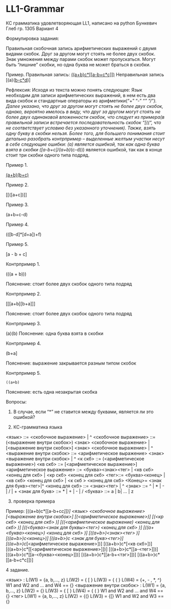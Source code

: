 # LL1-Grammar
КС грамматика удовлетворяющая LL1, написано на python
Бункевич Глеб гр. 1305
Вариант 4

Формулировка задания: 

Правильная скобочная запись арифметических выражений с двумя видами скобок. Друг за другом могут стоять не более двух скобок. Знак умножения между парами скобок может пропускаться. Могут быть “лишние” скобки, но одна буква не может браться в скобки.

Пример. 	Правильная запись: [((a+b)c*[[a-b+c*c]])]((a-b+c)[a((b+c))])
Неправильная запись [(a)([b-c*d]([a-b+c]/(a+b)*(c-d)))]

Рефлексия: 
Исходя из текста можно понять следующее: Язык необходим для записи арифметических выражений, в нем есть два вида скобок и стандартные операторы из арифметики(“+” “-” “*” “/”). Далее указано, что друг за другом могут стоять не более двух скобок, однако, вероятно имелось в виду, что друг за другом  могут стоять не более двух  одинаковой вложенности скобок, что следует из примера(в правильной записи встречается последовательность скобок “[((“, что не соответствует условию без указанного уточнения). Также, взять одну букву в скобки нельзя. Более того, для большего понимания стоит детально разобрать контрпример – выделенные желтым участки несут в себе следующие ошибки:
(a) является ошибкой, так как одна буква взята в скобки
([a-b+c]/(a+b)*(c-d))) является ошибкой, так как в конце стоит три скобки одного типа подряд.  


Пример 1. 

[(a+b)(b+c)](d+a)

Пример 2.

[[([a+c])]]

Пример 3. 

(a+b+c-d) 

Пример 4.

(([b-d]*[d+a])+f)
 
Пример 5. 

[a - b + c] 


Контрпример 1.
 
(((a + b)))

Пояснение: стоит более двух скобок одного типа подряд

Контрпример 2.

[[[a+b][b+a]]]

Пояснение: стоит более двух скобок одного типа подряд

Контрпример 3. 

(a)(b)
Пояснение: одна буква взята в скобки 

Контрпример 4. 

(b+a]

Пояснение: выражение закрывается разным типом скобок

Контрпример 5. 

	((a+b)  

Пояснение: есть одна незакрытая скобка 


Вопросы: 
1. В случае, если “*” не ставится между буквами, является ли это ошибкой? 



2. КС-грамматика языка


<язык> ::= <скобочное выражение> | ^
<скобочное выражение> ::= (<выражение внутри скобок>) <знак> <скобочное выражение> | [<выражение внутри скобок>] <знак> <скобочное выражение> | ^
<выражение внутри скобок> ::= <арифметическое выражение> <знак> <выражение внутри скобок> | ^
<к скб> ::= (<арифметическое выражение>)
<кв скб> ::= [<арифметическое выражение>]
<арифметическое выражение> ::= <буква><знак><тег> | <кв скб><конец для скб> | <кр скб> <конец для скб> 
<тег>::= <буква><конец> | <кв скб> <конец для скб> | <к скб > <конец для скб>
<Конец>= <знак для букв><тег>|^
<конец для скб> ::= <знак><тег> | ^
<знак> ::= ^ | * | - | / | +
<знак для букв> ::= * | + | - | /
<буква> ::= a | b| … | z



3. проверка примера


Пример:  [((a+b)c*[[a-b+c*c]])]
<язык>
<скобочное выражение> 
[<выражение внутри скобок>]
[(<арифметическое выражение>)]
[(<кр скб> <конец для скб> )]
[((<арифметическое выражение) <конец для скб> )]
[((<буква><знак для буквы><тег>) <конец для скб> )]
[((a+<буква><конец>) <конец для скб> )]
[((a+b>)<знак><тег> )]
[((a+b>)с<конец>)]
[((a+b>)с <знак для букв><тег>)]
[((a+b>)с*[<арифметическое выражение>])]
[((a+b>)с*[<кв скб>])] 
[((a+b>)с*[[<арифметическое выражение>]])] 
[((a+b>)с*[[a-<тег>]])] 
[((a+b>)с*[[a-<буква><конец>]])] 
[((a+b>)с*[[a-b+<тэг>]])]
[((a+b>)с*[[a-b+c*c]])]

4 задание. 


<язык> :
L(W1) = {a, b,..., z}
L(W2) = { [ }
L(W3) = { ( }
L(W4) = {+, - , *, ^} 
W1 and W2 and … and W4 == {}
<выражение внутри скобок> :
	L(W1) = {a, b,..., z}
L(W2) = {}
L(W3) = { [ }
L(W4) = { ( }
W1 and W2 and … and W4 == {}
<тег>
L(W1) = {a, b,..., z}
L(W2) = {(}
L(W3) = {[}
W1 and W2 and W3 == {}



